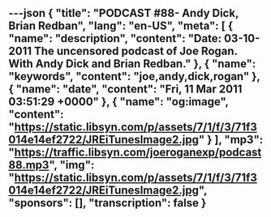 ---json
{
  "title": "PODCAST #88- Andy Dick, Brian Redban",
  "lang": "en-US",
  "meta": [
    {
      "name": "description",
      "content": "Date: 03-10-2011 The uncensored podcast of Joe Rogan. With Andy Dick and Brian Redban."
    },
    {
      "name": "keywords",
      "content": "joe,andy,dick,rogan"
    },
    {
      "name": "date",
      "content": "Fri, 11 Mar 2011 03:51:29 +0000"
    },
    {
      "name": "og:image",
      "content": "https://static.libsyn.com/p/assets/7/1/f/3/71f3014e14ef2722/JREiTunesImage2.jpg"
    }
  ],
  "mp3": "https://traffic.libsyn.com/joeroganexp/podcast88.mp3",
  "img": "https://static.libsyn.com/p/assets/7/1/f/3/71f3014e14ef2722/JREiTunesImage2.jpg",
  "sponsors": [],
  "transcription": false
}
---
<episode-header />

<timemark seconds="0" />

<transcribe-call-to-action />

<episode-footer />